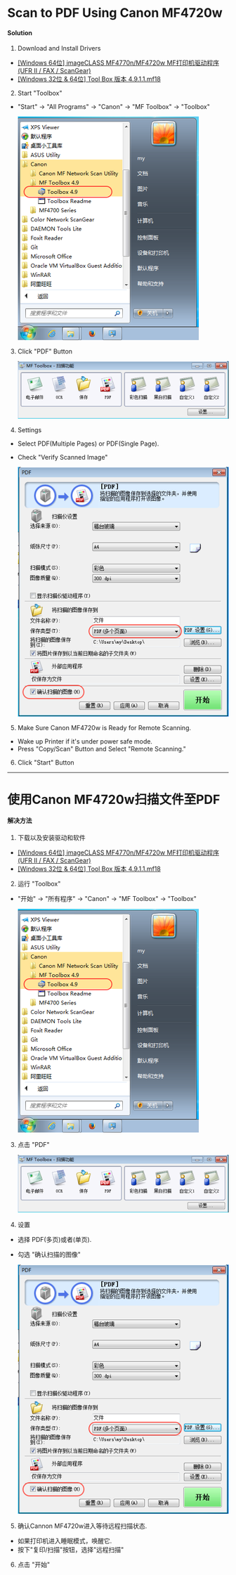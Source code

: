 # Scan to PDF Using Canon MF4720w

#### Solution
1. Download and Install Drivers

  * [[Windows 64位] imageCLASS MF4770n/MF4720w MF打印机驱动程序 (UFR II / FAX / ScanGear)](http://support-cn.canon-asia.com/contents/CN/ZH/0100455501.html)
  * [[Windows 32位 & 64位] Tool Box 版本 4.9.1.1.mf18](http://support-cn.canon-asia.com/contents/CN/ZH/0200156601.html)

2. Start "Toolbox"

  *  "Start" -> "All Programs" -> "Canon" -> "MF Toolbox" -> "Toolbox"  

      ![](img/01.png)

3. Click "PDF" Button

      ![](img/02.png)

4. Settings
  * Select PDF(Multiple Pages) or PDF(Single Page).
  * Check "Verify Scanned Image"

      ![](img/03.png)

5. Make Sure Canon MF4720w is Ready for Remote Scanning.
  * Wake up Printer if it's under power safe mode.
  * Press "Copy/Scan" Button and Select "Remote Scanning."

6. Click "Start" Button

------------------------------------------------

# 使用Canon MF4720w扫描文件至PDF

#### 解决方法
1. 下载以及安装驱动和软件

  * [[Windows 64位] imageCLASS MF4770n/MF4720w MF打印机驱动程序 (UFR II / FAX / ScanGear)](http://support-cn.canon-asia.com/contents/CN/ZH/0100455501.html)
  * [[Windows 32位 & 64位] Tool Box 版本 4.9.1.1.mf18](http://support-cn.canon-asia.com/contents/CN/ZH/0200156601.html)

2. 运行 "Toolbox"

  *  "开始" -> "所有程序" -> "Canon" -> "MF Toolbox" -> "Toolbox"

      ![](img/01.png)

3. 点击 "PDF"

      ![](img/02.png)

4. 设置
  * 选择 PDF(多页)或者(单页).
  * 勾选 "确认扫描的图像"

      ![](img/03.png)

5. 确认Cannon MF4720w进入等待远程扫描状态.
  * 如果打印机进入睡眠模式，唤醒它.
  * 按下"复印/扫描"按钮，选择"远程扫描"

6. 点击 "开始"

